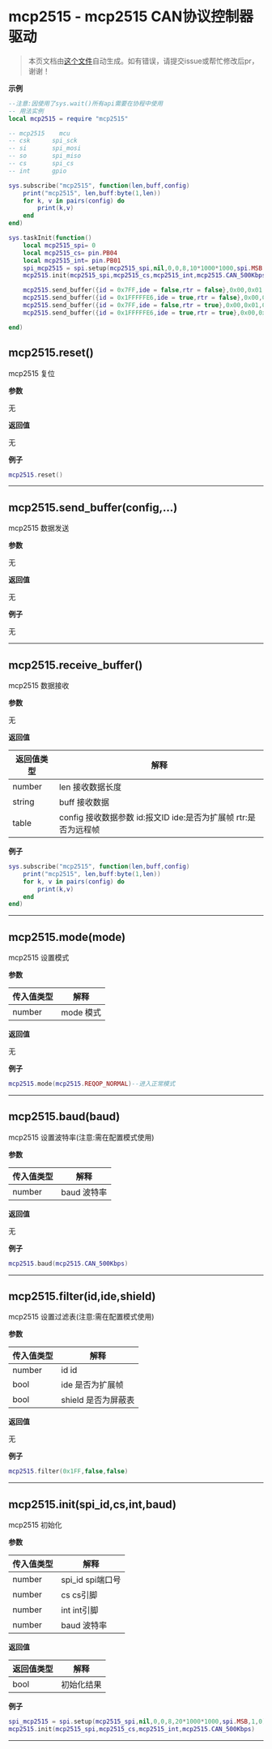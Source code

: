 # mcp2515 - mcp2515 CAN协议控制器驱动

> 本页文档由[这个文件](https://gitee.com/openLuat/LuatOS/tree/master/luat/../script/libs/mcp2515/mcp2515.lua)自动生成。如有错误，请提交issue或帮忙修改后pr，谢谢！


**示例**

```lua
--注意:因使用了sys.wait()所有api需要在协程中使用
-- 用法实例
local mcp2515 = require "mcp2515"

-- mcp2515    mcu
-- csk      spi_sck
-- si       spi_mosi
-- so       spi_miso
-- cs       spi_cs
-- int      gpio

sys.subscribe("mcp2515", function(len,buff,config)
    print("mcp2515", len,buff:byte(1,len))
    for k, v in pairs(config) do
        print(k,v)
    end
end)

sys.taskInit(function()
    local mcp2515_spi= 0
    local mcp2515_cs= pin.PB04
    local mcp2515_int= pin.PB01
    spi_mcp2515 = spi.setup(mcp2515_spi,nil,0,0,8,10*1000*1000,spi.MSB,1,0)
    mcp2515.init(mcp2515_spi,mcp2515_cs,mcp2515_int,mcp2515.CAN_500Kbps)

    mcp2515.send_buffer({id = 0x7FF,ide = false,rtr = false},0x00,0x01,0x02,0x03,0x04,0x05,0x06,0x07)--标准帧,数据帧
    mcp2515.send_buffer({id = 0x1FFFFFE6,ide = true,rtr = false},0x00,0x01,0x02,0x03,0x04,0x05,0x06,0x07)--扩展帧,数据帧
    mcp2515.send_buffer({id = 0x7FF,ide = false,rtr = true},0x00,0x01,0x02,0x03,0x04,0x05,0x06,0x07)--标准帧,远程帧
    mcp2515.send_buffer({id = 0x1FFFFFE6,ide = true,rtr = true},0x00,0x01,0x02,0x03,0x04,0x05,0x06,0x07)--扩展帧,远程帧

end)

```

## mcp2515.reset()

mcp2515 复位

**参数**

无

**返回值**

无

**例子**

```lua
mcp2515.reset()

```

---

## mcp2515.send_buffer(config,...)

mcp2515 数据发送

**参数**

无

**返回值**

无

**例子**

无

---

## mcp2515.receive_buffer()

mcp2515 数据接收

**参数**

无

**返回值**

|返回值类型|解释|
|-|-|
|number|len 接收数据长度|
|string|buff 接收数据|
|table|config 接收数据参数 id:报文ID ide:是否为扩展帧 rtr:是否为远程帧|

**例子**

```lua
sys.subscribe("mcp2515", function(len,buff,config)
    print("mcp2515", len,buff:byte(1,len))
    for k, v in pairs(config) do
        print(k,v)
    end
end)

```

---

## mcp2515.mode(mode)

mcp2515 设置模式

**参数**

|传入值类型|解释|
|-|-|
|number|mode     模式|

**返回值**

无

**例子**

```lua
mcp2515.mode(mcp2515.REQOP_NORMAL)--进入正常模式

```

---

## mcp2515.baud(baud)

mcp2515 设置波特率(注意:需在配置模式使用)

**参数**

|传入值类型|解释|
|-|-|
|number|baud     波特率|

**返回值**

无

**例子**

```lua
mcp2515.baud(mcp2515.CAN_500Kbps)

```

---

## mcp2515.filter(id,ide,shield)

mcp2515 设置过滤表(注意:需在配置模式使用)

**参数**

|传入值类型|解释|
|-|-|
|number|id     id|
|bool|ide     是否为扩展帧|
|bool|shield     是否为屏蔽表|

**返回值**

无

**例子**

```lua
mcp2515.filter(0x1FF,false,false)

```

---

## mcp2515.init(spi_id,cs,int,baud)

mcp2515 初始化

**参数**

|传入值类型|解释|
|-|-|
|number|spi_id spi端口号|
|number|cs      cs引脚|
|number|int     int引脚|
|number|baud     波特率|

**返回值**

|返回值类型|解释|
|-|-|
|bool|初始化结果|

**例子**

```lua
spi_mcp2515 = spi.setup(mcp2515_spi,nil,0,0,8,20*1000*1000,spi.MSB,1,0)
mcp2515.init(mcp2515_spi,mcp2515_cs,mcp2515_int,mcp2515.CAN_500Kbps)

```

---

